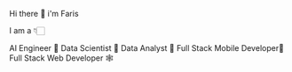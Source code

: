 Hi there 👋 i'm Faris

I am a 👇🏻

AI Engineer 🤖
Data Scientist 💭
Data Analyst 🧐
Full Stack Mobile Developer📱
Full Stack Web Developer 🕸️

